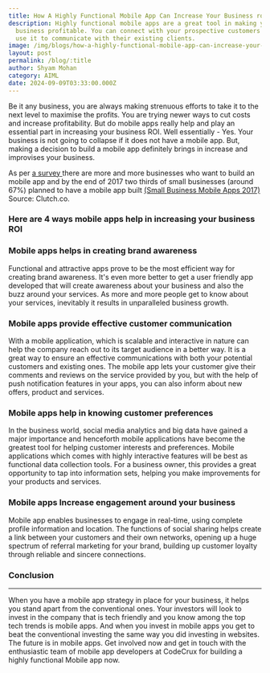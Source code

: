 ```yaml
---
title: How A Highly Functional Mobile App Can Increase Your Business roi
description: Highly functional mobile apps are a great tool in making your
  business profitable. You can connect with your prospective customers and also
  use it to communicate with their existing clients.
image: /img/blogs/how-a-highly-functional-mobile-app-can-increase-your-business-roi.webp
layout: post
permalink: /blog/:title
author: Shyam Mohan
category: AIML
date: 2024-09-09T03:33:00.000Z
---
```



<p>
Be it any business, you are always making strenuous efforts to take it
to the next level to maximise the profits. You are trying newer ways
to cut costs and increase profitability. But do mobile apps really
help and play an essential part in increasing your business ROI. Well
essentially - Yes. Your business is not going to collapse if it does
not have a mobile app. But, making a decision to build a mobile app
definitely brings in increase and improvises your business.
</p>

<p>
As per
<a href="https://www.biznessapps.com/blog/mobile-technology-trends/">
  a survey
</a>
there are more and more businesses who want to build an mobile app and
by the end of 2017 two thirds of small businesses (around 67%) planned
to have a mobile app built
<a
  href="https://clutch.co/app-development/resources/small-business-mobile-apps-2017-survey"
>
  (Small Business Mobile Apps 2017) </a
>Source: Clutch.co.
</p>

<h3>
<strong
  >Here are 4 ways mobile apps help in increasing your business
  ROI</strong
>
</h3>

<h3 id="Mobile-apps-helps-in-creating-brand-awareness ">
Mobile apps helps in creating brand awareness
</h3>
<p>
Functional and attractive apps prove to be the most efficient way for
creating brand awareness. It's even more better to get a user friendly
app developed that will create awareness about your business and also
the buzz around your services. As more and more people get to know
about your services, inevitably it results in unparalleled business
growth.
</p>

<h3 id="Mobile-apps-provide-effective-customer-communication">
Mobile apps provide effective customer communication
</h3>
<p>
With a mobile application, which is scalable and interactive in nature
can help the company reach out to its target audience in a better way.
It is a great way to ensure an effective communications with both your
potential customers and existing ones. The mobile app lets your
customer give their comments and reviews on the service provided by
you, but with the help of push notification features in your apps, you
can also inform about new offers, product and services.
</p>

<h3 id="Mobile-apps-help-in-knowing-customer-preferences">
Mobile apps help in knowing customer preferences
</h3>

<p>
In the business world, social media analytics and big data have gained
a major importance and henceforth mobile applications have become the
greatest tool for helping customer interests and preferences. Mobile
applications which comes with highly interactive features will be best
as functional data collection tools. For a business owner, this
provides a great opportunity to tap into information sets, helping you
make improvements for your products and services.
</p>

<h3 id="Mobile apps Increase engagement around your business">
Mobile apps Increase engagement around your business
</h3>
<p>
Mobile app enables businesses to engage in real-time, using complete
profile information and location. The functions of social sharing
helps create a link between your customers and their own networks,
opening up a huge spectrum of referral marketing for your brand,
building up customer loyalty through reliable and sincere connections.
</p>

<h3>Conclusion</h3>
<hr />
<p>
When you have a mobile app strategy in place for your business, it
helps you stand apart from the conventional ones. Your investors will
look to invest in the company that is tech friendly and you know among
the top tech trends is mobile apps. And when you invest in mobile apps
you get to beat the conventional investing the same way you did
investing in websites. The future is in mobile apps. Get involved now
and get in touch with the enthusiastic team of mobile app developers
at CodeCrux for building a highly functional Mobile app now.
</p>
